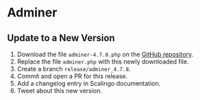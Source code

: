 # Adminer

## Update to a New Version

1. Download the file `adminer-4.7.8.php` on the [GitHub repository](https://github.com/vrana/adminer/releases).
2. Replace the file `adminer.php` with this newly downloaded file.
3. Create a branch `release/adminer_4.7.8`.
4. Commit and open a PR for this release.
5. Add a changelog entry in Scalingo documentation.
6. Tweet about this new version.

